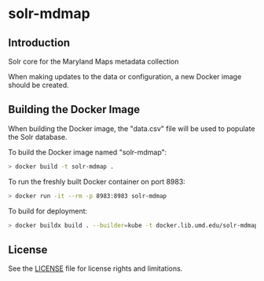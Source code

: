 # solr-mdmap

## Introduction

Solr core for the Maryland Maps metadata collection

When making updates to the data or configuration, a new Docker image should be
created.

## Building the Docker Image

When building the Docker image, the "data.csv" file will be used to populate the Solr database.

To build the Docker image named "solr-mdmap":

```bash
> docker build -t solr-mdmap .
```

To run the freshly built Docker container on port 8983:

```bash
> docker run -it --rm -p 8983:8983 solr-mdmap
```

To build for deployment:

```bash
> docker buildx build . --builder=kube -t docker.lib.umd.edu/solr-mdmap:VERSION --push
```

## License

See the [LICENSE](LICENSE.txt) file for license rights and limitations.
